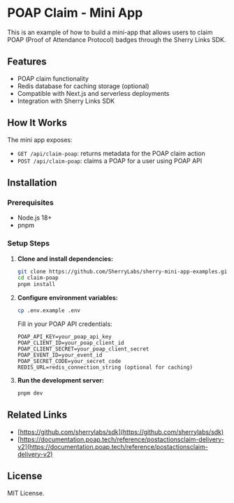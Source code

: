 # POAP Claim - Mini App

This is an example of how to build a mini-app that allows users to claim POAP (Proof of Attendance Protocol) badges through the Sherry Links SDK.

## Features

- POAP claim functionality
- Redis database for caching storage (optional)
- Compatible with Next.js and serverless deployments
- Integration with Sherry Links SDK

## How It Works

The mini app exposes:

* `GET /api/claim-poap`: returns metadata for the POAP claim action
* `POST /api/claim-poap`: claims a POAP for a user using POAP API

## Installation

### Prerequisites

- Node.js 18+
- pnpm

### Setup Steps

1. **Clone and install dependencies:**
   ```bash
   git clone https://github.com/SherryLabs/sherry-mini-app-examples.git
   cd claim-poap
   pnpm install
   ```

2. **Configure environment variables:**
   ```bash
   cp .env.example .env
   ```

   Fill in your POAP API credentials:
   ```env
   POAP_API_KEY=your_poap_api_key
   POAP_CLIENT_ID=your_poap_client_id
   POAP_CLIENT_SECRET=your_poap_client_secret
   POAP_EVENT_ID=your_event_id
   POAP_SECRET_CODE=your_secret_code
   REDIS_URL=redis_connection_string (optional for caching)
   ```

4. **Run the development server:**
   ```bash
   pnpm dev
   ```

## Related Links

* [https://github.com/sherrylabs/sdk](https://github.com/sherrylabs/sdk)
* [https://documentation.poap.tech/reference/postactionsclaim-delivery-v2](https://documentation.poap.tech/reference/postactionsclaim-delivery-v2)

## License

MIT License.
